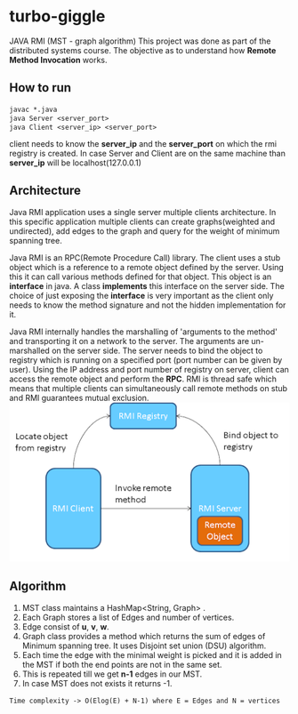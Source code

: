 # turbo-giggle
JAVA RMI (MST - graph algorithm)
This project was done as part of the distributed systems course. The objective
as to understand how **Remote Method Invocation** works.

## How to run
```
javac *.java
java Server <server_port>
java Client <server_ip> <server_port>
```
client needs to know the **server_ip** and the **server_port** on which the rmi registry is
created. In case Server and Client are on the same machine than **server_ip**
will be localhost(127.0.0.1)

## Architecture
Java RMI application uses a single server multiple clients architecture. In this
specific application multiple clients can create graphs(weighted and undirected), 
add edges to the graph and query for the weight of minimum spanning tree.

Java RMI is an RPC(Remote Procedure Call) library.
The client uses a stub object which is a reference to a remote object defined
by the server. Using this it can call various methods defined for that object.
This object is an **interface** in java. A class **implements** this interface
on the server side. The choice of just exposing the **interface** is very
important as the client only needs to know the method signature and not the
hidden implementation for it.

Java RMI internally handles the marshalling of 'arguments to the method' and
transporting it on a network to the server. The arguments are un-marshalled on
the server side. The server needs to bind the object to registry which is
running on a specified port (port number can be given by user). Using the IP
address and port number of registry on server, client can access the remote
object and perform the **RPC**. RMI is thread safe which means that multiple
clients can simultaneously call remote methods on stub and RMI guarantees mutual
exclusion.
![image showing RMI](rmiworking.png "RMI Working")

## Algorithm
1. MST class maintains a HashMap<String, Graph> .
2. Each Graph stores a list of Edges and number of vertices.
3. Edge consist of **u**, **v**, **w**.
4. Graph class provides a method which returns the sum of edges of Minimum
   spanning tree. It uses Disjoint set union (DSU) algorithm.
5. Each time the edge with the minimal weight is picked and it is added in the
   MST if both the end points are not in the same set.
6. This is repeated till we get **n-1** edges in our MST.
7. In case MST does not exists it returns -1.
```
Time complexity -> O(Elog(E) + N-1) where E = Edges and N = vertices
```

